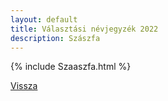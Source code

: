 ```yaml
---
layout: default
title: Választási névjegyzék 2022
description: Szászfa
---
```


{% include Szaaszfa.html %}

[Vissza](./)